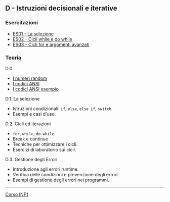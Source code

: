 ## D - Istruzioni decisionali e iterative

### Esercitazioni
 - [ES01 - La selezione](<https://docs.google.com/presentation/d/1Tyf4W75MGtG_jThrykTXbwYSvxGoXzlh4ZqQXn5IyGI/edit?usp=sharing>)
 - [ES02 - Cicli while e do while](<https://docs.google.com/presentation/d/1p56TOF0LRJZMawrpNho2Fnt7zuDxuf8ZESgND6ZmVC8/edit?usp=sharing>)
 - [ES03 - Cicli for e argomenti avanzati](<https://docs.google.com/presentation/d/1Ra2a06Whl2p6Z3pwOpJW_5Ic5PoJzlM007o6TTPEb_8/edit?usp=sharing>)

### Teoria
D.0. 
 - [I numeri random](<I numeri random.md>)
 - [I codici ANSI](<ES03-Menu_e_codici_ANSI/I codici ANSI.md>)
 - [I codici ANSI esempio](<ES03-Menu_e_codici_ANSI/I codici ANSI esempio.md>)

D.1. La selezione
 - Istruzioni condizionali: `if`, `else`, `else if`, `switch`.
 - Esempi e casi d'uso.

D.2. Cicli ed iterazioni
 - `for`, `while`, `do-while`.
 - Break e continue  
 - Tecniche per ottimizzare i cicli.
 - Esercizi di laboratorio sui cicli.

D.3. Gestione degli Errori
 - Introduzione agli errori runtime.
 - Verifica delle condizioni e prevenzione degli errori.
 - Esempi di gestione degli errori nei programmi.

---
[Corso INF1](../README.md)
